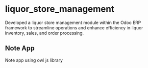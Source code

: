 # liquor_store_management 
Developed a  liquor store management module within the Odoo ERP framework to streamline operations and enhance efficiency
in liquor inventory, sales, and order processing.


## Note App 
Note app using owl js library
